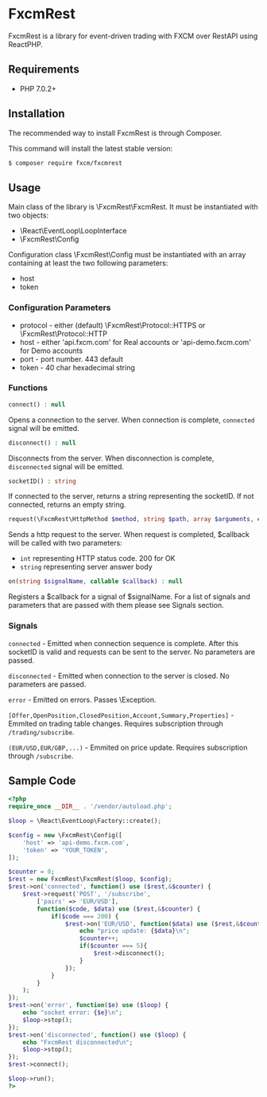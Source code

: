 # FxcmRest
FxcmRest is a library for event-driven trading with FXCM over RestAPI using ReactPHP.

## Requirements
 - PHP 7.0.2+

## Installation
The recommended way to install FxcmRest is through Composer.

This command will install the latest stable version:
```bash
$ composer require fxcm/fxcmrest
```

## Usage
Main class of the library is \FxcmRest\FxcmRest. It must be instantiated with two objects:
 - \React\EventLoop\LoopInterface
 - \FxcmRest\Config

Configuration class \FxcmRest\Config must be instantiated with an array containing at least the two following parameters:
 - host
 - token

### Configuration Parameters
 - protocol - either (default) \FxcmRest\Protocol::HTTPS or \FxcmRest\Protocol::HTTP
 - host - either 'api.fxcm.com' for Real accounts or 'api-demo.fxcm.com' for Demo accounts
 - port - port number. 443 default
 - token - 40 char hexadecimal string

### Functions
 ```php
 connect() : null
 ```
 Opens a connection to the server. When connection is complete, ```connected``` signal will be emitted.
 ```php
 disconnect() : null
 ```
 Disconnects from the server. When disconnection is complete, ```disconnected``` signal will be emitted. 
 ```php
 socketID() : string
 ```
 If connected to the server, returns a string representing the socketID. If not connected, returns an empty string.
 ```php
 request(\FxcmRest\HttpMethod $method, string $path, array $arguments, callable $callback) : null
 ```
 Sends a http request to the server. When request is completed, $callback will be called with two parameters:
 - ```int``` representing HTTP status code. 200 for OK
 - ```string``` representing server answer body
 ```php
 on(string $signalName, callable $callback) : null
 ```
 Registers a $callback for a signal of $signalName. For a list of signals and parameters that are passed with them please see Signals section.
 
### Signals

 ```connected``` - Emitted when connection sequence is complete. After this socketID is valid and requests can be sent to the server. No parameters are passed.
 
 ```disconnected``` - Emitted when connection to the server is closed. No parameters are passed.
 
 ```error``` - Emitted on errors. Passes \Exception.
 
 ```[Offer,OpenPosition,ClosedPosition,Account,Summary,Properties]``` - Emmited on trading table changes. Requires subscription through ```/trading/subscribe```.
 
 ```(EUR/USD,EUR/GBP,...)``` - Emmited on price update. Requires subscription through ```/subscribe```.

## Sample Code
```php
<?php
require_once __DIR__ . '/vendor/autoload.php';

$loop = \React\EventLoop\Factory::create();

$config = new \FxcmRest\Config([
	'host' => 'api-demo.fxcm.com',
	'token' => 'YOUR_TOKEN',
]);

$counter = 0;
$rest = new FxcmRest\FxcmRest($loop, $config);
$rest->on('connected', function() use ($rest,&$counter) {
	$rest->request('POST', '/subscribe',
		['pairs' => 'EUR/USD'],
		function($code, $data) use ($rest,&$counter) {
			if($code === 200) {
				$rest->on('EUR/USD', function($data) use ($rest,&$counter) {
					echo "price update: {$data}\n";
					$counter++;
					if($counter === 5){
						$rest->disconnect();
					}
				});
			}
		}
	);
});
$rest->on('error', function($e) use ($loop) {
	echo "socket error: {$e}\n";
	$loop->stop();
});
$rest->on('disconnected', function() use ($loop) {
	echo "FxcmRest disconnected\n";
	$loop->stop();
});
$rest->connect();

$loop->run();
?>
```
